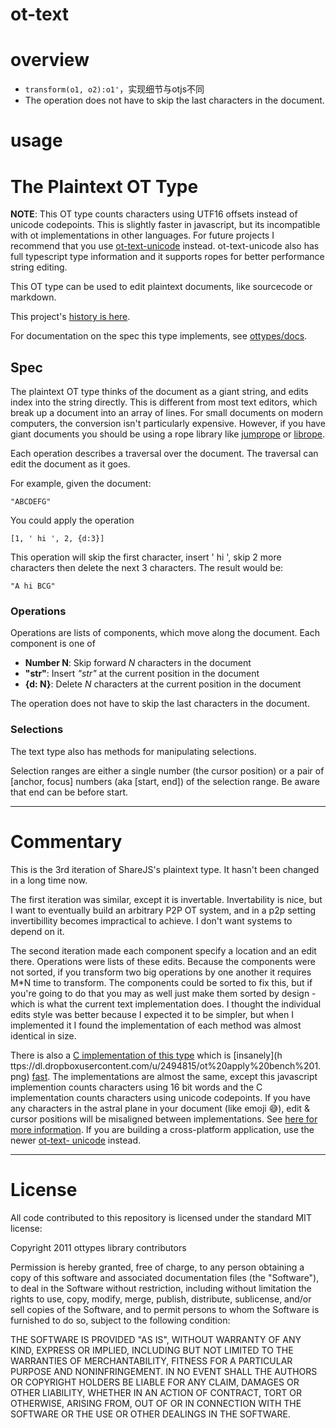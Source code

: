 # ot-text

# overview

- `transform(o1, o2):o1'`，实现细节与otjs不同
- The operation does not have to skip the last characters in the document.
# usage

# The Plaintext OT Type

**NOTE**: This OT type counts characters using UTF16 offsets instead of
unicode codepoints. This is slightly faster in javascript, but its
incompatible with ot implementations in other languages. For future
projects I recommend that you use
[ot-text-unicode](https://github.com/ottypes/text-unicode) instead.
ot-text-unicode also has full typescript type information and it supports ropes
for better performance string editing.

This OT type can be used to edit plaintext documents, like sourcecode or
markdown.

This project's [history is here](https://github.com/share/ShareJS/blob/0.6/src/types/text2.coffee).

For documentation on the spec this type implements, see [ottypes/docs](https://github.com/ottypes/docs).

## Spec

The plaintext OT type thinks of the document as a giant string, and edits index
into the string directly. This is different from most text editors, which break
up a document into an array of lines. For small documents on modern computers, 
the conversion isn't particularly expensive. However, if you have giant
documents you should be using a rope library like
[jumprope](https://github.com/josephg/jumprope) or
[librope](https://github.com/josephg/librope).

Each operation describes a traversal over the document. The traversal can edit
the document as it goes.

For example, given the document:

```
"ABCDEFG"
```

You could apply the operation

```
[1, ' hi ', 2, {d:3}]
```

This operation will skip the first character, insert ' hi ', skip 2 more
characters then delete the next 3 characters. The result would be:

```
"A hi BCG"
```

### Operations

Operations are lists of components, which move along the document. Each
component is one of

- **Number N**: Skip forward *N* characters in the document
- **"str"**: Insert *"str"* at the current position in the document
- **{d: N}**: Delete *N* characters at the current position in the document

The operation does not have to skip the last characters in the document.

### Selections

The text type also has methods for manipulating selections.

Selection ranges are either a single number (the cursor position) or a pair of
[anchor, focus] numbers (aka [start, end]) of the selection range. Be aware
that end can be before start.

---

# Commentary

This is the 3rd iteration of ShareJS's plaintext type. It hasn't been changed
in a long time now.

The first iteration was similar, except it is invertable. Invertability is
nice, but I want to eventually build an arbitrary P2P OT system, and in a p2p
setting invertibillity becomes impractical to achieve. I don't want systems to
depend on it.

The second iteration made each component specify a location and an edit there.
Operations were lists of these edits. Because the components were not sorted, 
if you transform two big operations by one another it requires M\*N
time to transform. The components could be sorted to fix this, but if you're
going to do that you may as well just make them sorted by design - which is
what the current text implementation does. I thought the individual edits style
was better because I expected it to be simpler, but when I implemented it I
found the implementation of each method was almost identical in size.

There is also a [C implementation of this
type](https://github.com/share/libot/blob/master/text.h) which is [insanely](h
ttps://dl.dropboxusercontent.com/u/2494815/ot%20apply%20bench%201.png) [fast](
https://dl.dropboxusercontent.com/u/2494815/ot%20apply%20bench%202.png). The
implementations are almost the same, except this javascript implemention
counts characters using 16 bit words and the C implementation counts
characters using unicode codepoints. If you have any characters in the astral
plane in your document (like emoji 😅), edit & cursor positions will be
misaligned between implementations. See [here for more
information](http://josephg.com/blog/string-length-lies). If you are building
a cross-platform application, use the newer [ot-text-
unicode](https://github.com/ottypes/text-unicode) instead.

---

# License

All code contributed to this repository is licensed under the standard MIT license:

Copyright 2011 ottypes library contributors

Permission is hereby granted, free of charge, to any person obtaining a copy
of this software and associated documentation files (the "Software"), to deal
in the Software without restriction, including without limitation the rights
to use, copy, modify, merge, publish, distribute, sublicense, and/or sell
copies of the Software, and to permit persons to whom the Software is
furnished to do so, subject to the following condition:

THE SOFTWARE IS PROVIDED "AS IS", WITHOUT WARRANTY OF ANY KIND, EXPRESS OR
IMPLIED, INCLUDING BUT NOT LIMITED TO THE WARRANTIES OF MERCHANTABILITY, 
FITNESS FOR A PARTICULAR PURPOSE AND NONINFRINGEMENT. IN NO EVENT SHALL THE
AUTHORS OR COPYRIGHT HOLDERS BE LIABLE FOR ANY CLAIM, DAMAGES OR OTHER
LIABILITY, WHETHER IN AN ACTION OF CONTRACT, TORT OR OTHERWISE, ARISING FROM, 
OUT OF OR IN CONNECTION WITH THE SOFTWARE OR THE USE OR OTHER DEALINGS IN
THE SOFTWARE.
